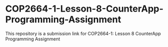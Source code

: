 # COP2664-1-Lesson-8-CounterApp-Programming-Assignment
This repository is a submission link for COP2664-1: Lesson 8 CounterApp Programming Assignment
